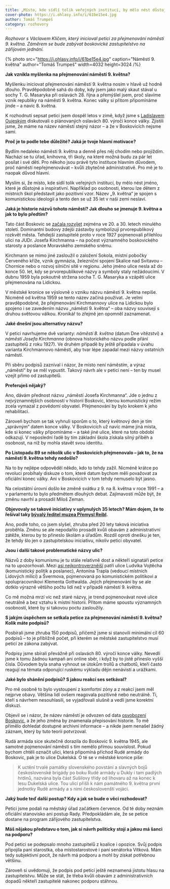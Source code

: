 ```yaml
---
title: „Místo, kde sídlí tolik veřejných institucí, by mělo nést důstojné a inspirativní jméno.“
cover-photo: https://i.ohlasy.info/i/61be15e4.jpg
author: Tomáš Trumpeš
category: rozhovory
---
```


*Rozhovor s Václavem Klíčem, který inicioval petici za přejmenování náměstí 9\. května. Záměrem se bude zabývat boskovické zastupitelstvo na zářijovém jednání.*

{% photo src="https://i.ohlasy.info/i/61be15e4.jpg" caption="Náměstí 9. května" author="Tomáš Trumpeš" width=4032 height=3024 /%}

**Jak vznikla myšlenka na přejmenování náměstí 9\. května?**

Myšlenku iniciovat přejmenování náměstí 9\. května nosím v hlavě už hodně dlouho. Pravděpodobně sahá do doby, kdy jsem jako malý skaut stával u sochy T. G. Masaryka při oslavách 28\. října a přemýšlel jsem, proč slavíme vznik republiky na náměstí 9\. května. Konec války si přitom připomínáme jinde – a navíc 8\. května.

K rozhodnutí sepsat petici jsem dospěl letos v zimě, když jsme s [Ladislavem Oujeským](https://ohlasy.info/clanky/2020/11/oujesky-nazivo.html) diskutovali o plánovaných oslavách 80\. výročí konce války. Zjistili jsme, že máme na název náměstí stejný názor – a že v Boskovicích nejsme sami.

**Proč je to podle tebe důležité? Jaká je tvoje hlavní motivace?**

Bydlím nedaleko náměstí 9\. května a denně přes něj chodím nebo projíždím. Nachází se tu úřad, knihovna, tři školy, na které možná budu za pár let posílat i své děti. Pro někoho jsou právě tyto instituce hlavním důvodem, proč náměstí nepřejmenovávat – kvůli zbytečné administrativě. Pro mě je to naopak důvod hlavní.

Myslím si, že místo, kde sídlí tolik veřejných institucí, by mělo nést jméno, které je důstojné a inspirativní. Například po osobnosti, kterou lze dětem z místních škol představit jako pozitivní vzor. Název „9. května“ je spojen s komunistickou ideologií a tento den se už 35 let v naší zemi neslaví.

**Jaká je historie názvů tohoto náměstí? Jak dlouho se jmenuje 9\. května a jak to bylo předtím?**

Tato část Boskovic se [začala rozvíjet](https://ohlasy.info/clanky/2021/10/ztraceny-wiesner.html) zejména ve 20\. a 30\. letech minulého století. Dominantní budovy zdejší zástavby symbolizují prvorepublikový rozkvět města. Tehdejší zastupitelé proto v roce 1927 pojmenovali přilehlou ulici na JUDr. Josefa Kirchmanna – na počest významného boskovického starosty a poslance Moravského zemského sněmu.

Kirchmann se mimo jiné zasloužil o založení Sokola, místní pobočky Červeného kříže, vznik gymnázia, železniční spojení Skalice nad Svitavou – Chornice nebo o rozvoj silniční sítě v regionu. Jeho jméno ulice nesla až do konce 50\. let, kdy se prvorepublikové názvy a symboly staly nežádoucími. V dubnu 1959 byla pokoutně stržena socha T. G. Masaryka a vzápětí ulice přejmenována na Lidickou.

V městské kronice se výslovně o vzniku názvu náměstí 9\. května nepíše. Nicméně od května 1959 se tento název začíná používat. Je velmi pravděpodobné, že přejmenování Kirchmannovy ulice na Lidickou bylo spojeno i se zavedením názvu „náměstí 9\. května“ – oba názvy souvisejí s druhou světovou válkou. Kronikář to zřejmě jen opomněl zaznamenat.

**Jaké dnešní jsou alternativy názvu?**

V petici navrhujeme dvě varianty: *náměstí 8\. května* (datum Dne vítězství) a *náměstí Josefa Kirchmanna* (obnova historického názvu podle přání zastupitelů z roku 1927). Ve druhém případě by ještě připadala v úvahu varianta Kirchmannovo náměstí, aby tvar lépe zapadal mezi názvy ostatních náměstí.

Při sběru podpisů zazníval i názor, že místo není náměstím, a výraz „náměstí“ by se měl vypustit. Takový návrh ale v petici není – ten by musel vzejít přímo od zastupitelů.

**Preferuješ nějaký?**

Ano, dávám přednost názvu „náměstí Josefa Kirchmanna“. Jde o jednu z nejvýznamnějších osobností v historii Boskovic, kterou komunistický režim zcela vymazal z povědomí obyvatel. Přejmenování by bylo krokem k jeho rehabilitaci.

Zároveň bychom se tak vyhnuli sporům o to, který květnový den je tím „správným“ datem konce války. V Boskovicích už navíc máme jiná místa, kde si konec války připomínáme – a také jiné ulice, které na toto období odkazují. V neposlední řadě by tím základní škola získala silný příběh a osobnost, na níž by mohla stavět svou identitu.

**Po Listopadu 89 se několik ulic v Boskovicích přejmenovalo – jak to, že na náměstí 9\. května tehdy nedošlo?**

Na to by nejlépe odpověděl někdo, kdo to tehdy zažil. Nicméně krátce po revoluci probíhaly diskuze o tom, které datum bychom měli považovat za oficiální konec války. Ani v Boskovicích v tom tehdy nemuselo být jasno.

Na celostátní úrovni došlo ke změně svátku z 9\. na 8\. května v roce 1991 – a v parlamentu to bylo předmětem dlouhých debat. Zajímavostí může být, že změnu navrhl a prosadil Miloš Zeman.

**Objevovaly se takové iniciativy v uplynulých 35 letech? Mám dojem, že to řešíval taky [bývalý ředitel muzea Přemysl Reibl](https://ohlasy.info/clanky/2020/05/premek-reibl.html).**

Ano, podle toho, co jsem slyšel, zhruba před 20 lety taková iniciativa proběhla. Změnu se ale nepodařilo prosadit kvůli obavám z administrativní zátěže, kterou by to přineslo školám a úřadům. Rozdíl oproti dnešku je ten, že tehdy šlo jen o zastupitelskou iniciativu, nikoliv petici obyvatel.

**Jsou i další takové problematické názvy ulic?**

Názvů z doby komunismu je tu stále relativně dost a někteří signatáři petice na to upozorňovali. Mezi [asi nejkontroverznější](https://ohlasy.info/clanky/2015/11/nazvy-ulic.html) patří ulice Ludvíka Vojtěcha (komunistický politik a poslanec), Antonína Trapla (vedoucí místních Lidových milicí) a Švermova, pojmenovaná po komunistickém politikovi a spolupracovníkovi Klementa Gottwalda. Jejich přejmenování by se ale dotklo výrazně většího počtu lidí než v případě náměstí 9\. května.

Co mě možná mrzí víc než staré názvy, je trend pojmenovávat nové ulice neutrálně a bez vztahu k místní historii. Přitom máme spoustu významných osobností, které by si takovou poctu zasloužily.

**S jakým úspěchem se setkala petice za přejmenování náměstí 9\. května? Kolik máte podpisů?**

Posbírali jsme zhruba 150 podpisů, přičemž jsme si stanovili minimální cíl 60 podpisů – to je přibližně počet, při kterém se městské zastupitelstvo musí peticí ze zákona zabývat.

Podpisy jsme sbírali převážně při oslavách 80\. výročí konce války. Nevedli jsme k tomu žádnou kampaň ani online sběr, i když by to jistě přineslo vyšší čísla. Důvodem byla snaha vyhnout se útokům trollů a chatbotů, kteří často reagují na témata odporující ruskému výkladu dějin nenávistí a urážkami.

**Jaké bylo shánění podpisů? S jakou reakcí ses setkával?**

Pro mě osobně to bylo vystoupení z komfortní zóny a z reakcí jsem měl nejprve obavy. Většina lidí ovšem reagovala pozitivně nebo neutrálně. Ti, kteří s návrhem nesouhlasili, se vyjadřovali slušně a vedli jsme korektní diskuzi.

Objevil se i názor, že název náměstí je odvozen od data [osvobození Boskovic](https://ohlasy.info/clanky/2015/05/osvobozeni-boskovic.html), a že jeho změna by znamenala přepisování historie. To mě přimělo dohledat dostupné archivní informace – a nikde jsem nenašel žádný záznam, který by tuto teorii potvrzoval.

Rudá armáda sice skutečně dorazila do Boskovic 9\. května 1945, ale samotné pojmenování náměstí s tím nemělo přímou souvislost. Pokud bychom chtěli označit ulici, která připomíná příchod Rudé armády do Boskovic, pak je to ulice Dukelská. O té se v městské kronice píše:

> K uctění trvalé památky slovenského povstání a slavných bojů československé brigády po boku Rudé armády u Dukly i tam padlých hrdinů, nazvána byla část Sušilovy třídy od lihovaru až na konec k lesu Dukelská ulice. Tou ulicí přišli k nám památného 9\. května první jednotky Rudé armády a s nimi českoslovenští vojáci.

**Jaký bude teď další postup? Kdy a jak se bude o věci rozhodovat?**

Petici jsme podali na městský úřad začátkem července. Od té doby neznám oficiální stanovisko ani postup Rady. Předpokládám ale, že se petice dostane na program zářijového zastupitelstva.

**Máš nějakou představu o tom, jak si návrh politicky stojí a jakou má šanci na podporu?**

Pod petici se podepsalo mnoho zastupitelů z koalice i opozice. Svůj podpis připojila paní starostka, oba místostarostové i paní senátorka Vítková. Mám tedy subjektivní pocit, že návrh má podporu a mohl by získat potřebnou většinu.

Zároveň si uvědomuji, že podpis pod peticí ještě neznamená jistotu hlasu na zastupitelstvu. Může se stát, že třeba kvůli obavám z administrativních dopadů někteří zastupitelé nakonec podporu stáhnou.